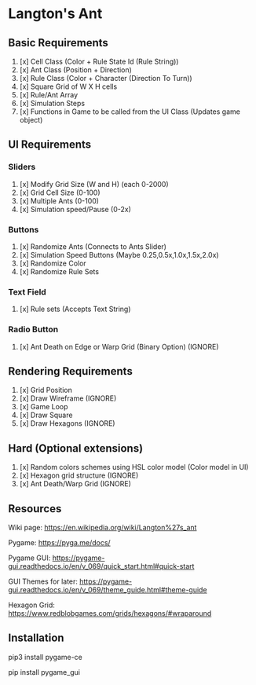 # Langton's Ant
## Basic Requirements
1. [x] Cell Class (Color + Rule State Id (Rule String))
2. [x] Ant Class (Position + Direction)
3. [x] Rule Class (Color + Character (Direction To Turn))
4. [x] Square Grid of W X H cells
5. [x] Rule/Ant Array
6. [x] Simulation Steps
7. [x] Functions in Game to be called from the UI Class (Updates game object)

## UI Requirements
### Sliders
1. [x] Modify Grid Size (W and H) (each 0-2000)
2. [x] Grid Cell Size (0-100)
3. [x] Multiple Ants (0-100)
4. [x] Simulation speed/Pause (0-2x)

### Buttons
1. [x] Randomize Ants (Connects to Ants Slider)
2. [x] Simulation Speed Buttons (Maybe 0.25,0.5x,1.0x,1.5x,2.0x)
3. [x] Randomize Color
3. [x] Randomize Rule Sets

### Text Field
1. [x] Rule sets (Accepts Text String)

### Radio Button
1. [x] Ant Death on Edge or Warp Grid (Binary Option) (IGNORE)

## Rendering Requirements
1. [x] Grid Position
2. [x] Draw Wireframe (IGNORE)
3. [x] Game Loop
4. [x] Draw Square
5. [x] Draw Hexagons (IGNORE)

## Hard (Optional extensions)
1. [x] Random colors schemes using HSL color model (Color model in UI)
2. [x] Hexagon grid structure (IGNORE)
3. [x] Ant Death/Warp Grid (IGNORE)

## Resources

Wiki page: https://en.wikipedia.org/wiki/Langton%27s_ant

Pygame: https://pyga.me/docs/

Pygame GUI: https://pygame-gui.readthedocs.io/en/v_069/quick_start.html#quick-start

GUI Themes for later: https://pygame-gui.readthedocs.io/en/v_069/theme_guide.html#theme-guide

Hexagon Grid: https://www.redblobgames.com/grids/hexagons/#wraparound

## Installation
pip3 install pygame-ce

pip install pygame_gui
